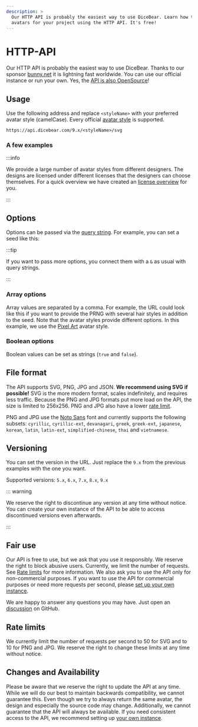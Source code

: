 ```yaml
---
description: >
  Our HTTP API is probably the easiest way to use DiceBear. Learn how to create
  avatars for your project using the HTTP API. It's free!
---
```


<script setup>
import BrowserPreview from '@theme/components/BrowserPreview.vue';
</script>

# HTTP-API

Our HTTP API is probably the easiest way to use DiceBear. Thanks to our sponsor
[bunny.net](https://bunny.net/) it is lightning fast worldwide. You can use our
official instance or run your own. Yes, the
[API is also OpenSource](https://github.com/dicebear/api)!

## Usage

Use the following address and replace `<styleName>` with your preferred avatar
style (camelCase). Every official [avatar style](/styles/) is supported.

```
https://api.dicebear.com/9.x/<styleName>/svg
```

### A few examples

<BrowserPreview url="https://api.dicebear.com/9.x/pixel-art/svg" />
<BrowserPreview url="https://api.dicebear.com/9.x/lorelei/svg" />

:::info

We provide a large number of avatar styles from different designers. The designs
are licensed under different licenses that the designers can choose themselves.
For a quick overview we have created an [license overview](/licenses/) for you.

:::

## Options

Options can be passed via the
[query string](https://en.wikipedia.org/wiki/Query_string). For example, you can
set a seed like this:

<BrowserPreview url="https://api.dicebear.com/9.x/pixel-art/svg?seed=John" />
<BrowserPreview url="https://api.dicebear.com/9.x/pixel-art/svg?seed=Jane" />

:::tip

If you want to pass more options, you connect them with a `&` as usual with
query strings.

:::

### Array options

Array values are separated by a comma. For example, the URL could look like this
if you want to provide the PRNG with several hair styles in addition to the
seed. Note that the avatar styles provide different options. In this example, we
use the [Pixel Art](/styles/pixel-art/) avatar style.

<BrowserPreview url="https://api.dicebear.com/9.x/pixel-art/svg?seed=John&hair=short01,short02,short03,short04,short05" />
<BrowserPreview url="https://api.dicebear.com/9.x/pixel-art/svg?seed=Jane&hair=long01,long02,long03,long04,long05" />

### Boolean options

Boolean values can be set as strings (`true` and `false`).

<BrowserPreview url="https://api.dicebear.com/9.x/lorelei/svg?flip=true" />
<BrowserPreview url="https://api.dicebear.com/9.x/lorelei/svg?flip=false" />

## File format

The API supports SVG, PNG, JPG and JSON. **We recommend using SVG if possible!**
SVG is the more modern format, scales indefinitely, and requires less traffic.
Because the PNG and JPG formats put more load on the API, the size is limited to
256x256. PNG and JPG also have a lower [rate limit](#rate-limits).

PNG and JPG use the
[Noto Sans](https://fonts.google.com/noto/specimen/Noto+Sans) font and currently
supports the following subsets: `cyrillic`, `cyrillic-ext`, `devanagari`,
`greek`, `greek-ext`, `japanese`, `korean`, `latin`, `latin-ext`,
`simplified-chinese`, `thai` and `vietnamese`.

<BrowserPreview url="https://api.dicebear.com/9.x/bottts/svg" />
<BrowserPreview url="https://api.dicebear.com/9.x/bottts/png" />
<BrowserPreview url="https://api.dicebear.com/9.x/bottts/jpg" />

## Versioning

You can set the version in the URL. Just replace the `9.x` from the previous
examples with the one you want.

Supported versions: `5.x`, `6.x`, `7.x`, `8.x`, `9.x`

::: warning

We reserve the right to discontinue any version at any time without notice. You
can create your own instance of the API to be able to access discontinued
versions even afterwards.

:::

## Fair use

Our API is free to use, but we ask that you use it responsibly. We reserve the
right to block abusive users. Currently, we limit the number of requests. See
[Rate limits](#rate-limits) for more information. We also ask you to use the API
only for non-commercial purposes. If you want to use the API for commercial
purposes or need more requests per second, please
[set up your own instance](/guides/host-the-http-api-yourself/).

We are happy to answer any questions you may have. Just open an
[discussion](https://github.com/orgs/dicebear/discussions) on GitHub.

## Rate limits

We currently limit the number of requests per second to 50 for SVG and to 10 for
PNG and JPG. We reserve the right to change these limits at any time without
notice.

## Changes and Availability

Please be aware that we reserve the right to update the API at any time. While
we will do our best to maintain backwards compatibility, we cannot guarantee
this. Even though we try to always return the same avatar, the design and
especially the source code may change. Additionally, we cannot guarantee that
the API will always be available. If you need consistent access to the API, we
recommend setting up [your own instance](/guides/host-the-http-api-yourself/).
